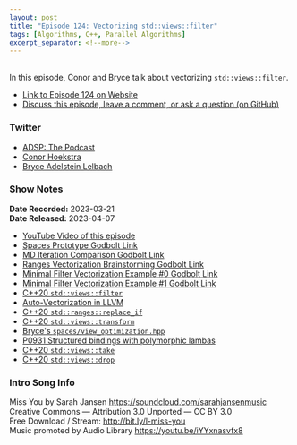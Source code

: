 ```yaml
---
layout: post
title: "Episode 124: Vectorizing std::views::filter"
tags: [Algorithms, C++, Parallel Algorithms]
excerpt_separator: <!--more-->
---
```


<div id="buzzsprout-player-12607163"></div><script src="https://www.buzzsprout.com/1501960/12607163-episode-124-vectorizing-std-views-filter.js?container_id=buzzsprout-player-12607163&player=small" type="text/javascript" charset="utf-8"></script>

<br>In this episode, Conor and Bryce talk about vectorizing `std::views::filter`.
 
<!--more-->

* [Link to Episode 124 on Website](https://adspthepodcast.com/2023/04/07/Episode-124.html)
* [Discuss this episode, leave a comment, or ask a question (on GitHub)](https://github.com/codereport/adsp2/discussions/15)

### Twitter
 
* [ADSP: The Podcast](https://twitter.com/adspthepodcast)
* [Conor Hoekstra](https://twitter.com/code_report)
* [Bryce Adelstein Lelbach](https://twitter.com/blelbach)

### Show Notes
 
**Date Recorded:** 2023-03-21 <br>
**Date Released:** 2023-04-07

* [YouTube Video of this episode](https://youtu.be/m-I5OMGNm5U)
* [Spaces Prototype Godbolt Link](https://godbolt.org/z/ddMEj7o3c)
* [MD Iteration Comparison Godbolt Link](https://godbolt.org/z/dqWzevz84)
* [Ranges Vectorization Brainstorming Godbolt Link](https://godbolt.org/z/WsdrhjxsM)
* [Minimal Filter Vectorization Example #0 Godbolt Link](https://godbolt.org/z/nr31jdfEc)
* [Minimal Filter Vectorization Example #1 Godbolt Link](https://godbolt.org/z/MocsKfT4b)
* [C++20 `std::views::filter`](https://en.cppreference.com/w/cpp/ranges/filter_view)
* [Auto-Vectorization in LLVM](https://llvm.org/docs/Vectorizers.html)
* [C++20 `std::ranges::replace_if`](https://en.cppreference.com/w/cpp/algorithm/ranges/replace)
* [C++20 `std::views::transform`](https://en.cppreference.com/w/cpp/ranges/transform_view)
* [Bryce's `spaces/view_optimization.hpp`](https://github.com/brycelelbach/spaces/blob/main/include/spaces/view_optimization.hpp)
* [P0931 Structured bindings with polymorphic lambas](https://www.open-std.org/jtc1/sc22/wg21/docs/papers/2018/p0931r0.pdf)
* [C++20 `std::views::take`](https://en.cppreference.com/w/cpp/ranges/take_view)
* [C++20 `std::views::drop`](https://en.cppreference.com/w/cpp/ranges/drop_view)

### Intro Song Info
 
Miss You by Sarah Jansen https://soundcloud.com/sarahjansenmusic<br>
Creative Commons — Attribution 3.0 Unported — CC BY 3.0<br>
Free Download / Stream: http://bit.ly/l-miss-you<br>
Music promoted by Audio Library https://youtu.be/iYYxnasvfx8<br>
